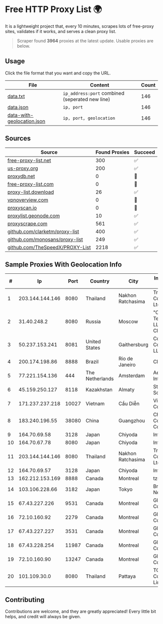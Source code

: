 
# Free HTTP Proxy List 🌍

It is a lightweight project that, every 10 minutes, scrapes lots of free-proxy sites, validates if it works, and serves a clean proxy list.


> Scraper found **3964** proxies at the latest update. Usable proxies are below.

## Usage

Click the file format that you want and copy the URL.


|File|Content|Count|
|----|-------|-----|
|[data.txt](https://raw.githubusercontent.com/themiralay/Proxy-List-World/master/data.txt)|`ip_address:port` combined (seperated new line)|146|
|[data.json](https://raw.githubusercontent.com/themiralay/Proxy-List-World/master/data.json)|`ip, port`|146|
|[data-with-geolocation.json](https://raw.githubusercontent.com/themiralay/Proxy-List-World/master/data-with-geolocation.json)|`ip, port, geolocation`|146|

## Sources

|Source|Found Proxies|Succeed|
|------|-------------|-------|
|[free-proxy-list.net](https://free-proxy-list.net)|300|✅|
|[us-proxy.org](https://www.us-proxy.org)|200|✅|
|[proxydb.net](http://proxydb.net)|0|🚫|
|[free-proxy-list.com](https://free-proxy-list.com/?page=&port=&type%5B%5D=http&type%5B%5D=https&up_time=0&search=Search)|0|🚫|
|[proxy-list.download](https://www.proxy-list.download/HTTP)|26|✅|
|[vpnoverview.com](https://vpnoverview.com/privacy/anonymous-browsing/free-proxy-servers)|0|🚫|
|[proxyscan.io](https://www.proxyscan.io)|0|🚫|
|[proxylist.geonode.com](https://proxylist.geonode.com/api/proxy-list?limit=300&page=1&sort_by=lastChecked&sort_type=desc&protocols=http,https)|10|✅|
|[proxyscrape.com](https://api.proxyscrape.com/v2/?request=displayproxies&protocol=http&timeout=10000&country=all&ssl=all&anonymity=all)|561|✅|
|[github.com/clarketm/proxy-list](https://raw.githubusercontent.com/clarketm/proxy-list/master/proxy-list-raw.txt)|400|✅|
|[github.com/monosans/proxy-list](https://raw.githubusercontent.com/monosans/proxy-list/main/proxies/http.txt)|249|✅|
|[github.com/TheSpeedX/PROXY-List](https://raw.githubusercontent.com/TheSpeedX/PROXY-List/master/http.txt)|2218|✅|


## Sample Proxies With Geolocation Info

|#|Ip|Port|Country|City|Internet Service Provider|
|-|--|----|-------|----|-------------------------|
|1|203.144.144.146|8080|Thailand|Nakhon Ratchasima|True Internet Corporation CO. Ltd.|
|2|31.40.248.2|8080|Russia|Moscow|"Cloud Technologies" LLC trading as Cloud.ru|
|3|50.237.153.241|8081|United States|Gaithersburg|Comcast Cable Communications, LLC|
|4|200.174.198.86|8888|Brazil|Rio de Janeiro|Claro S.A|
|5|77.221.154.136|444|The Netherlands|Amsterdam|Aeza International LTD|
|6|45.159.250.127|8118|Kazakhstan|Almaty|Stark Industries Solutions LTD|
|7|171.237.237.218|10027|Vietnam|Cầu Diễn|Viettel Corporation|
|8|183.240.196.55|38080|China|Guangzhou|China Mobile Communications Corporation|
|9|164.70.69.58|3128|Japan|Chiyoda|InfoSphere|
|10|164.70.67.78|8080|Japan|Chiyoda|InfoSphere|
|11|203.144.144.146|8080|Thailand|Nakhon Ratchasima|True Internet Corporation CO. Ltd.|
|12|164.70.69.57|3128|Japan|Chiyoda|InfoSphere|
|13|162.212.153.169|8888|Canada|Montreal|tzulo, inc.|
|14|103.106.228.66|3182|Japan|Tokyo|BrainStorm Network, Inc|
|15|67.43.227.226|9531|Canada|Montreal|GloboTech Communications|
|16|72.10.160.92|2279|Canada|Montreal|GloboTech Communications|
|17|67.43.227.227|3531|Canada|Montreal|GloboTech Communications|
|18|67.43.228.254|11987|Canada|Montreal|GloboTech Communications|
|19|72.10.160.90|13247|Canada|Montreal|GloboTech Communications|
|20|101.109.30.0|8080|Thailand|Pattaya|TOT Public Company Limited|



## Contributing

Contributions are welcome, and they are greatly appreciated! Every
little bit helps, and credit will always be given.

